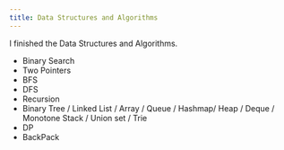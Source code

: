 ```yaml
---
title: Data Structures and Algorithms
---
```


I finished the Data Structures and Algorithms. 
- Binary Search
- Two Pointers
- BFS
- DFS
- Recursion
- Binary Tree / Linked List / Array / Queue / Hashmap/ Heap / Deque / Monotone Stack / Union set / Trie
- DP
- BackPack

